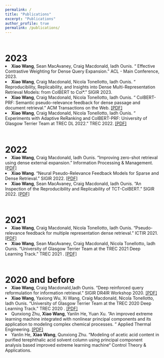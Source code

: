 ```yaml
---
permalink: /
title: "Publications"
excerpt: "Publications"
author_profile: true
permalink: /publications/
---
```


<!-- You can also find my papers on <u><a href="https://scholar.google.com/citations?user=SMuF74EwRLQC&hl=en">my Google Scholar profile</a>.</u> -->

<h1 style="margin-bottom:0px;padding-top:20px;">2023</h1>

  <!-- Item: cwprf-->
  <li >
  <b>Xiao Wang</b>, Sean MacAvaney, Craig Macdonald, Iadh Ounis. &ldquo; Effective Contrastive Weighting for Dense Query Expansion.&rdquo; ACL - Main Conference, 2023. 

  <!-- Item: colstar -->
  <li >
  <b>Xiao Wang</b>, Craig Macdonald, Nicola Tonellotto, Iadh Ounis. &ldquo; Reproducibility, Replicability, and Insights into Dense Multi-Representation Retrieval Models: from ColBERT to Col*.&rdquo; SIGIR 2023. 

  <!-- Item: tweb -->
  <li >
  <b>Xiao Wang</b>, Craig Macdonald, Nicola Tonellotto, Iadh Ounis. &ldquo; ColBERT-PRF: Semantic pseudo-relevance feedback for dense passage and document retrieval.&rdquo; ACM Transactions on the Web. 
 <a href=https://dl.acm.org/doi/pdf/10.1145/3572405>[PDF]</a>
    
  <!-- Item: trec22 -->
  <li >
  <b>Xiao Wang</b>, Craig Macdonald, Nicola Tonellotto, Iadh Ounis. &ldquo; Experiments with Adaptive ReRanking and ColBERT-PRF: University of Glasgow Terrier Team at TREC DL 2022.&rdquo; TREC 2022.
  <a href="https://trec.nist.gov/pubs/trec31/papers/UoGTr.D.pdf">[PDF]</a>
    
    
<h1 style="margin-bottom:0px;padding-top:20px;">2022</h1>
<!--   <ul class="biblist"> -->

  <!-- Item: ipm -->
  <li >
  <b>Xiao Wang</b>, Craig Macdonald, Iadh Ounis. &ldquo;Improving zero-shot retrieval using dense external expansion.&rdquo; Information Processing & Management.  
  <a href="https://www.sciencedirect.com/science/article/pii/S0306457322001364">[PDF]</a>
    
  <!-- Item: dc -->
  <li >
  <b>Xiao Wang</b>. &ldquo;Neural Pseudo-Relevance Feedback Models for Sparse and Dense Retrieval.&rdquo; SIGIR 2022.  
  <a href="https://dl.acm.org/doi/pdf/10.1145/3477495.3531685">[PDF]</a>
    
    
   <!-- Item: cwprf-->
  <li >
  <b>Xiao Wang</b>, Sean MacAvaney, Craig Macdonald, Iadh Ounis. &ldquo;An Inspection of the Reproducibility and Replicability of TCT-ColBERT.&rdquo; SIGIR 2022.
  <a href="https://dl.acm.org/doi/pdf/10.1145/3477495.3531721">[PDF]</a>
    
    
    
    

<h1 style="margin-bottom:0px;padding-top:20px;">2021</h1>

  <!-- Item: ictir -->
  <li >
  <b>Xiao Wang</b>, Craig Macdonald, Nicola Tonellotto, Iadh Ounis. &ldquo;Pseudo-relevance feedback for multiple representation dense retrieval.&rdquo; ICTIR 2021.
  <a href="https://dl.acm.org/doi/pdf/10.1145/3471158.3472250">[PDF]</a>
    
    
  <!-- Item: trec2021 -->
  <li >
  <b>Xiao Wang</b>, Sean MacAvaney, Craig Macdonald, Nicola Tonellotto, Iadh Ounis. &ldquo;University of Glasgow Terrier Team at the TREC 2021 Deep Learning Track.&rdquo;  TREC 2021 .
  <a href="https://trec.nist.gov/pubs/trec30/papers/uogTr-DL.pdf">[PDF]</a>


<h1 style="margin-bottom:0px;padding-top:20px;">2020 and before</h1>

  <!-- Item: ictir -->
  <li >
  <b>Xiao Wang</b>, Craig Macdonald,Iadh Ounis. &ldquo;Deep reinforced query reformulation for information retrieval.&rdquo; SIGIR DR4IR Workshop 2020.
  <a href="https://arxiv.org/pdf/2007.07987.pdf">[PDF]</a>
    
    
  <!-- Item: trec2021 -->
  <li >
  <b>Xiao Wang</b>, Yaxiong Wu, Xi Wang, Craig Macdonald, Nicola Tonellotto, Iadh Ounis. &ldquo;University of Glasgow Terrier Team at the TREC 2020 Deep Learning Track.&rdquo;  TREC 2020 .
  <a href="https://trec.nist.gov/pubs/trec30/papers/uogTr-DL.pdf">[PDF]</a>
  
    
  <!-- Item: ATE -->
  <li >
  Qunxiong Zhu, <b>Xiao Wang</b>, Yanlin He, Yuan Xu. &ldquo;An improved extreme learning machine integrated with nonlinear principal components and its application to modeling complex chemical processes. &rdquo; Applied Thermal Engineering.
  <a href="https://www.sciencedirect.com/science/article/pii/S1359431117364177">[PDF]</a>
    
  <!-- Item: control -->
  <li >
   Yanlin He, <b>Xiao Wang</b>, Qunxiong Zhu. &ldquo;Modeling of acetic acid content in purified terephthalic acid solvent column using principal component analysis based improved extreme learning machine&ldquo; Control Theory & Applications.
   


<!-- ---
layout: archive
title: "Publications"
permalink: /publications/
author_profile: true
---

{% if author.googlescholar %}
  You can also find my articles on <u><a href="{{author.googlescholar}}">my Google Scholar profile</a>.</u>
{% endif %}

{% include base_path %}

{% for post in site.publications reversed %}
  {% include archive-single.html %}
{% endfor %} -->
